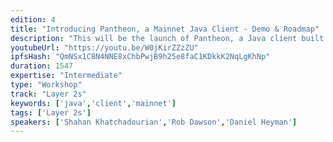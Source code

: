 ```yaml
---
edition: 4
title: "Introducing Pantheon, a Mainnet Java Client - Demo & Roadmap"
description: "This will be the launch of Pantheon, a Java client built for mainnet with an eye for meeting enterprise requirements. Having multiple, performant clients is important to the long-term viability of the Ethereum ecosystem, and enterprise adoption will draw greater resources. This will be a demo of the new client with a walk-through of our roadmap. By introducing a client in Java and building it open source, we’re hoping to draw in the massive Java community into the Ethereum ecosystem, support research and innovation led by the Ethereum Foundation, and add extensions to meet enterprise needs on privacy, permissioning, and others. We will also talk about some of our research efforts on top of Pantheon."
youtubeUrl: "https://youtu.be/W0jKirZZzZU"
ipfsHash: "QmNSx1C8N4NNE8xChbPwjB9h25e8faC1KDkkK2NqLgKhNp"
duration: 1547
expertise: "Intermediate"
type: "Workshop"
track: "Layer 2s"
keywords: ['java','client','mainnet']
tags: ['Layer 2s']
speakers: ['Shahan Khatchadourian','Rob Dawson','Daniel Heyman']
---
```

